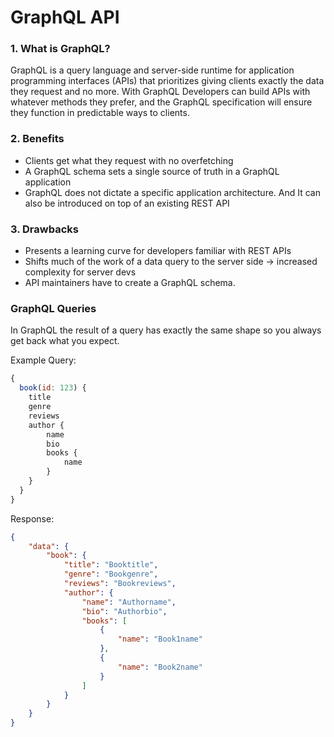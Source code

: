 # GraphQL API
### 1. What is GraphQL?
GraphQL is a query language and server-side runtime for application programming interfaces 
(APIs) that prioritizes giving clients exactly the data they request and no more.
With GraphQL Developers can build APIs with whatever methods they prefer, and the GraphQL 
specification will ensure they function in predictable ways to clients.

### 2. Benefits
* Clients get what they request with no overfetching
* A GraphQL schema sets a single source of truth in a GraphQL application
* GraphQL does not dictate a specific application architecture. And It can also be introduced on top of
  an existing REST API

### 3. Drawbacks
* Presents a learning curve for developers familiar with REST APIs
* Shifts much of the work of a data query to the server side -> increased complexity for server devs
* API maintainers have to create a GraphQL schema.

### GraphQL Queries
In GraphQL the result of a query has exactly the same shape so you always get back what you expect. 


Example Query:

```js
{
  book(id: 123) {
    title
    genre
    reviews
    author {
        name
        bio
        books {
            name
        }
    }
  }
}
```

Response:

```JSON
{
    "data": {
        "book": {
            "title": "Booktitle",
            "genre": "Bookgenre",
            "reviews": "Bookreviews",
            "author": {
                "name": "Authorname",
                "bio": "Authorbio",
                "books": [
                    {
                        "name": "Book1name"
                    },
                    {
                        "name": "Book2name"
                    }
                ]
            }
        }
    }
}
```
